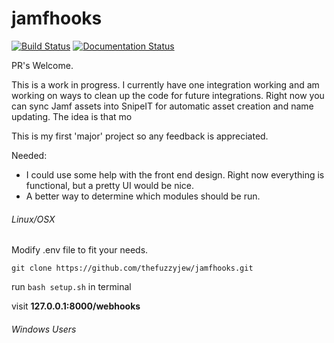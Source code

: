 # jamfhooks
[![Build Status](https://travis-ci.org/thefuzzyjew/jamfhooks.svg?branch=master)](https://travis-ci.org/thefuzzyjew/jamfhooks)
[![Documentation Status](https://readthedocs.org/projects/jamfhooks/badge/?version=latest)](https://jamfhooks.readthedocs.io/en/latest/?badge=latest)

PR's Welcome.

This is a work in progress. I currently have one integration working and am working on ways to clean up the code for future integrations. Right now you can sync Jamf assets into SnipeIT for automatic asset creation and name updating. The idea is that mo

This is my first 'major' project so any feedback is appreciated.

Needed:
- I could use some help with the front end design. Right now everything is functional, but a pretty UI would be nice.
- A better way to determine which modules should be run.




###### Linux/OSX

Modify .env file to fit your needs.

`git clone https://github.com/thefuzzyjew/jamfhooks.git`

run `bash setup.sh` in terminal

visit **127.0.0.1:8000/webhooks**
###### Windows Users
